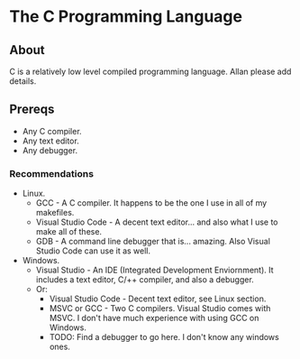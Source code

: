 # The C Programming Language

## About

C is a relatively low level compiled programming language. Allan please add details.

## Prereqs

- Any C compiler.
- Any text editor.
- Any debugger.

### Recommendations

- Linux.
  - GCC - A C compiler. It happens to be the one I use in all of my makefiles.
  - Visual Studio Code - A decent text editor... and also what I use to make all of these.
  - GDB - A command line debugger that is... amazing. Also Visual Studio Code can use it as well.
- Windows.
  - Visual Studio - An IDE (Integrated Development Enviornment). It includes a text editor, C/++ compiler, and also a debugger.
  - Or:
    - Visual Studio Code - Decent text editor, see Linux section.
    - MSVC or GCC - Two C compilers. Visual Studio comes with MSVC. I don't have much experience with using GCC on Windows.
    - TODO: Find a debugger to go here. I don't know any windows ones.
